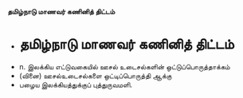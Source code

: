 **தமிழ்நாடு மாணவர் கணினித் திட்டம்**
- # தமிழ்நாடு மாணவர் கணினித் திட்டம்
- n. இலக்கிய எட்டுவகையில் ஊசல் உடைசல்களின் ஒட்டுப்பொருத்தாக்கம்
- (வினை) ஊசல்உடைசல்களை ஒட்டிப்பொருத்தி ஆக்கு
- பழைய இலக்கியத்துக்குப் புத்துருவமளி.

